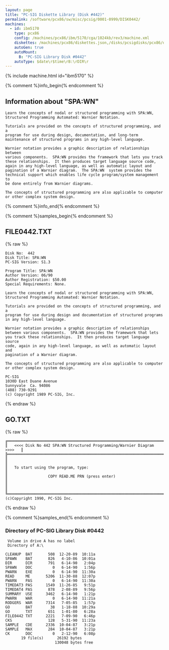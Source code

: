 ```yaml
---
layout: page
title: "PC-SIG Diskette Library (Disk #442)"
permalink: /software/pcx86/sw/misc/pcsig/0001-0999/DISK0442/
machines:
  - id: ibm5170
    type: pcx86
    config: /machines/pcx86/ibm/5170/cga/1024kb/rev3/machine.xml
    diskettes: /machines/pcx86/diskettes.json,/disks/pcsigdisks/pcx86/diskettes.json
    autoGen: true
    autoMount:
      B: "PC-SIG Library Disk #0442"
    autoType: $date\r$time\rB:\rDIR\r
---
```


{% include machine.html id="ibm5170" %}

{% comment %}info_begin{% endcomment %}

## Information about "SPA:WN"

    Learn the concepts of nodal or structured programming with SPA:WN,
    Structured Programming Automated: Warnier Notation.
    
    Tutorials are provided on the concepts of structured programming, and a
    program for use during design, documentation, and long-term
    maintenance of structured programs in any high-level language.
    
    Warnier notation provides a graphic description of relationships between
    various components.  SPA:WN provides the framework that lets you track
    these relationships.  It then produces target language source code,
    again in any high-level language, as well as automatic layout and
    pagination of a Warnier diagram.  The SPA:WN  system provides the
    technical support which enables life cycle program/system management to
    be done entirely from Warnier diagrams.
    
    The concepts of structured programming are also applicable to computer
    or other complex system design.
{% comment %}info_end{% endcomment %}

{% comment %}samples_begin{% endcomment %}

## FILE0442.TXT

{% raw %}
```
Disk No:  442                                                           
Disk Title: SPA:WN                                                      
PC-SIG Version: S1.3                                                    
                                                                        
Program Title: SPA:WN                                                   
Author Version: 06/90                                                   
Author Registration: $50.00                                             
Special Requirements: None.                                             
                                                                        
Learn the concepts of nodal or structured programming with SPA:WN,      
Structured Programming Automated: Warnier Notation.                     
                                                                        
Tutorials are provided on the concepts of structured programming, and a 
program for use during design and documentation of structured programs  
in any high-level language.                                             
                                                                        
Warnier notation provides a graphic description of relationships        
between various components.  SPA:WN provides the framework that lets    
you track these relationships.  It then produces target language source 
code, again in any high-level language, as well as automatic layout and 
pagination of a Warnier diagram.                                        
                                                                        
The concepts of structured programming are also applicable to computer  
or other complex system design.                                         
                                                                        
PC-SIG                                                                  
1030D East Duane Avenue                                                 
Sunnyvale  Ca. 94086                                                    
(408) 730-9291                                                          
(c) Copyright 1989 PC-SIG, Inc.                                         
```
{% endraw %}

## GO.TXT

{% raw %}
```
╔═════════════════════════════════════════════════════════════════════════╗
║   <<<< Disk No 442 SPA:WN Structured Programming/Warnier Diagram >>>>   ║
╠═════════════════════════════════════════════════════════════════════════╣
║                                                                         ║
║   To start using the program, type:                                     ║
║                  COPY READ.ME PRN (press enter)                         ║
║                                                                         ║
╚═════════════════════════════════════════════════════════════════════════╝
(c)Copyright 1990, PC-SIG Inc.
```
{% endraw %}

{% comment %}samples_end{% endcomment %}

### Directory of PC-SIG Library Disk #0442

     Volume in drive A has no label
     Directory of A:\

    CLEANUP  BAT       508  12-20-89  10:11a
    SPAWN    BAT       826   4-10-86  10:01a
    DIR      DIR       791   6-14-90   2:04p
    SPAWN    DOC         0   6-14-90   1:56p
    PWARN    EXE         0   6-14-90  11:30a
    READ     ME       5206  11-30-88  12:07p
    PWARN    PAS         0   6-14-90  11:30a
    TIMEDAT3 PAS      1549  11-26-85   9:51p
    TIMEDAT4 PAS       878   2-08-89   9:56p
    SUMMARY  USE      3462   6-14-90   1:21p
    PWARN    WAR         0   6-14-90  11:21a
    RODGERS  WAR      7314   7-05-85   1:57p
    GO       BAT        38   1-18-88  10:29a
    GO       TXT       651   1-01-80   6:28a
    FILE0442 TXT      2221   7-09-90   6:46p
    CKS                128   5-31-90  11:23a
    SAMPLE   CDE      2336  10-04-87   3:21p
    SAMPLE   MAX       284  10-04-87   3:21p
    CK       DOC         0   2-12-90   6:08p
           19 file(s)      26192 bytes
                          130048 bytes free
